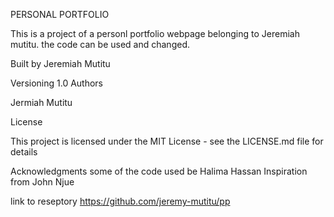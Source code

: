 PERSONAL PORTFOLIO

This is a project of a personl portfolio webpage belonging to Jeremiah mutitu.
the code can be used and changed.


Built by
 Jeremiah Mutitu



Versioning
 1.0
Authors

Jermiah Mutitu

License

This project is licensed under the MIT License - see the LICENSE.md file for details

Acknowledgments
some of the code used be Halima Hassan
Inspiration from John Njue

link to reseptory
https://github.com/jeremy-mutitu/pp
